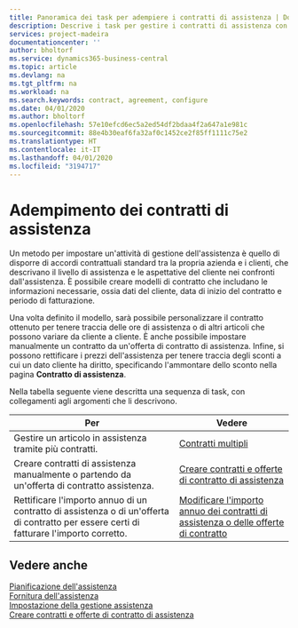 ```yaml
---
title: Panoramica dei task per adempiere i contratti di assistenza | Documenti Microsoft
description: Descrive i task per gestire i contratti di assistenza con i clienti.
services: project-madeira
documentationcenter: ''
author: bholtorf
ms.service: dynamics365-business-central
ms.topic: article
ms.devlang: na
ms.tgt_pltfrm: na
ms.workload: na
ms.search.keywords: contract, agreement, configure
ms.date: 04/01/2020
ms.author: bholtorf
ms.openlocfilehash: 57e10efcd6ec5a2ed54df2bdaa4f2a647a1e981c
ms.sourcegitcommit: 88e4b30eaf6fa32af0c1452ce2f85ff1111c75e2
ms.translationtype: HT
ms.contentlocale: it-IT
ms.lasthandoff: 04/01/2020
ms.locfileid: "3194717"
---
```

# <a name="fulfilling-service-contracts"></a>Adempimento dei contratti di assistenza 
Un metodo per impostare un'attività di gestione dell'assistenza è quello di disporre di accordi contrattuali standard tra la propria azienda e i clienti, che descrivano il livello di assistenza e le aspettative del cliente nei confronti dall'assistenza. È possibile creare modelli di contratto che includano le informazioni necessarie, ossia dati del cliente, data di inizio del contratto e periodo di fatturazione.  
  
Una volta definito il modello, sarà possibile personalizzare il contratto ottenuto per tenere traccia delle ore di assistenza o di altri articoli che possono variare da cliente a cliente. È anche possibile impostare manualmente un contratto da un'offerta di contratto di assistenza. Infine, si possono rettificare i prezzi dell'assistenza per tenere traccia degli sconti a cui un dato cliente ha diritto, specificando l'ammontare dello sconto nella pagina **Contratto di assistenza**.  

Nella tabella seguente viene descritta una sequenza di task, con collegamenti agli argomenti che li descrivono.   
  
|**Per**|**Vedere**|  
|------------|-------------|  
|Gestire un articolo in assistenza tramite più contratti. | [Contratti multipli](service-multiple-contracts.md)|  
|Creare contratti di assistenza manualmente o partendo da un'offerta di contratto assistenza.| [Creare contratti e offerte di contratto di assistenza](service-how-to-create-service-contracts-and-service-contract-quotes.md)|
|Rettificare l'importo annuo di un contratto di assistenza o di un'offerta di contratto per essere certi di fatturare l'importo corretto.|[Modificare l'importo annuo dei contratti di assistenza o delle offerte di contratto](service-how-to-change-the-annual-amount-on-service-contracts-or-contract-quotes.md)|

## <a name="see-also"></a>Vedere anche
[Pianificazione dell'assistenza](service-plan-service.md)  
[Fornitura dell'assistenza](service-deliver-service.md)  
[Impostazione della gestione assistenza](service-setup-service.md)  
[Creare contratti e offerte di contratto di assistenza](service-how-to-create-service-contracts-and-service-contract-quotes.md)  
